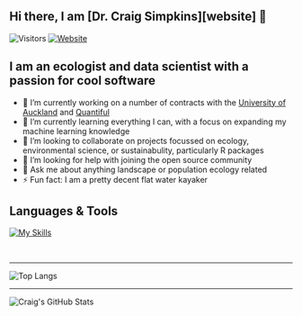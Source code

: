 ## Hi there, I am [Dr. Craig Simpkins][website] 👋

![Visitors](https://api.visitorbadge.io/api/visitors?path=csim063&countColor=%2344cc11)
[![Website](https://img.shields.io/website?label=Website&style=for-the-badge&logo=Netlify&url=https://craig-simpkins.netlify.app/)](https://craig-simpkins.netlify.app/)

## I am an ecologist and data scientist with a passion for cool software
- 🔭 I’m currently working on a number of contracts with the [University of Auckland](https://www.auckland.ac.nz/en.html) and [Quantiful](https://quantiful.ai/) 
- 🌱 I’m currently learning everything I can, with a focus on expanding my machine learning knowledge
- 👯 I’m looking to collaborate on projects focussed on ecology, environmental science, or sustainabulity, particularly R packages
- 🤔 I’m looking for help with joining the open source community
- 💬 Ask me about anything landscape or population ecology related
- ⚡ Fun fact: I am a pretty decent flat water kayaker


## Languages & Tools
[![My Skills](https://skillicons.dev/icons?i=py,r,julia,cpp,tensorflow,mysql,postgres,html,css,latex,bash,git,github,githubactions,gitlab,docker,vscode,aws,netlify&theme=light)](https://skillicons.dev)

<br/>

---

![Top Langs](https://github-readme-stats.vercel.app/api/top-langs/?username=csim063&layout=compact)


---
![Craig's GitHub Stats](https://github-readme-stats.vercel.app/api?username=csim063)
